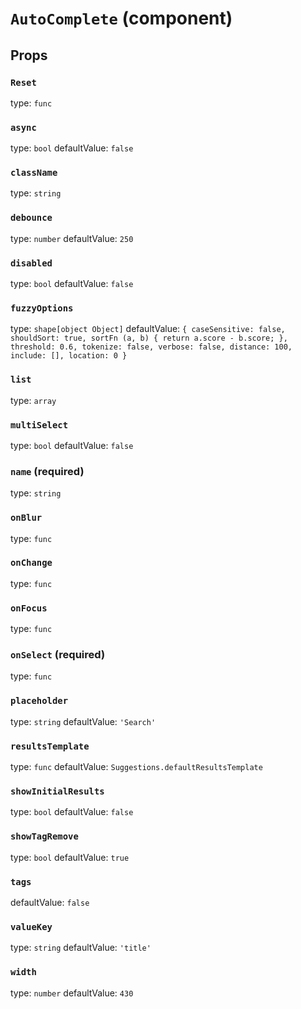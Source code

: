 `AutoComplete` (component)
==========================



Props
-----

### `Reset`

type: `func`


### `async`

type: `bool`
defaultValue: `false`


### `className`

type: `string`


### `debounce`

type: `number`
defaultValue: `250`


### `disabled`

type: `bool`
defaultValue: `false`


### `fuzzyOptions`

type: `shape[object Object]`
defaultValue: `{
  caseSensitive: false,
  shouldSort: true,
  sortFn (a, b) {
    return a.score - b.score;
  },
  threshold: 0.6,
  tokenize: false,
  verbose: false,
  distance: 100,
  include: [],
  location: 0
}`


### `list`

type: `array`


### `multiSelect`

type: `bool`
defaultValue: `false`


### `name` (required)

type: `string`


### `onBlur`

type: `func`


### `onChange`

type: `func`


### `onFocus`

type: `func`


### `onSelect` (required)

type: `func`


### `placeholder`

type: `string`
defaultValue: `'Search'`


### `resultsTemplate`

type: `func`
defaultValue: `Suggestions.defaultResultsTemplate`


### `showInitialResults`

type: `bool`
defaultValue: `false`


### `showTagRemove`

type: `bool`
defaultValue: `true`


### `tags`

defaultValue: `false`


### `valueKey`

type: `string`
defaultValue: `'title'`


### `width`

type: `number`
defaultValue: `430`

